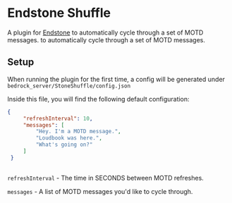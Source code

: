 # Endstone Shuffle

A plugin for <a href="https://endstone.dev/" target="_blank">Endstone</a> to automatically cycle through a set of MOTD messages. to automatically cycle through a set of MOTD messages.


## Setup
When running the plugin for the first time, a config will be generated under `bedrock_server/StoneShuffle/config.json`

Inside this file, you will find the following default configuration:
```json
{
     "refreshInterval": 10,                                                                                                                                                                                                                                                                                                                                                                     
     "messages": [                                                                                                                                                                                      
         "Hey. I'm a MOTD message.",                                                                                                                                                                    
         "Loudbook was here.",                                                                                                                                                                          
         "What's going on?"                                                                                                                                                                             
     ]                                                                                                                                                                                            
 }                                                                                                                                                                                                      
       
```

`refreshInterval` - The time in SECONDS between MOTD refreshes.

`messages` - A list of MOTD messages you'd like to cycle through.
